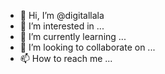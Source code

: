 - 👋 Hi, I’m @digitallala
- 👀 I’m interested in ...
- 🌱 I’m currently learning ...
- 💞️ I’m looking to collaborate on ...
- 📫 How to reach me ...

<!---
digitallala/digitallala is a ✨ special ✨ repository because its `README.md` (this file) appears on your GitHub profile.
You can click the Preview link to take a look at your changes.
--->
